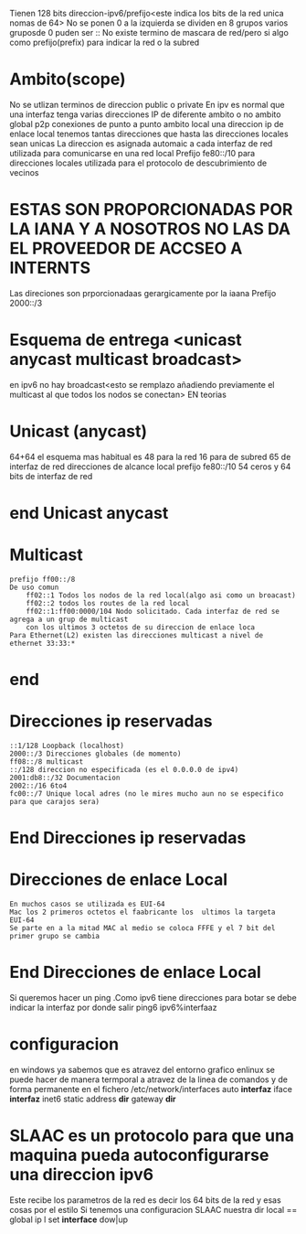 Tienen 128 bits
direccion-ipv6/prefijo<este indica los bits de la red unica nomas de 64>
No se ponen 0 a la izquierda
se dividen en 8 grupos 
varios gruposde 0 puden ser ::
No existe termino de mascara de red/pero si algo como prefijo(prefix) para indicar la red o la subred
# Ambito(scope)
No se utlizan terminos de direccion public o private
En ipv es normal que una interfaz tenga varias direcciones IP de diferente ambito o no
ambito global p2p conexiones de punto a punto
ambito local una direccion ip de enlace local
tenemos tantas direcciones que hasta las direcciones locales sean unicas
La direccion es asignada automaic a cada interfaz de red utilizada para comunicarse en una red local
Prefijo fe80::<alogo>/10 para direcciones locales utilizada para el protocolo de descubrimiento de vecinos
# ESTAS SON PROPORCIONADAS POR LA IANA Y A NOSOTROS NO LAS DA EL PROVEEDOR DE ACCSEO A INTERNTS
Las direciones son prporcionadaas gerargicamente por la iaana
Prefijo 2000::/3
# Esquema de entrega <unicast anycast<es casi parecido a aunicast solo que este se conecta al mas cercano> multicast broadcast> 
en ipv6 no hay broadcast<esto se remplazo añadiendo previamente el multicast al que todos los nodos se conectan>
EN teorias
# Unicast (anycast)
64<bits para la red>+64<para la subred>
el esquema mas habitual es 48<que nos proporciona un proveedor> para la red 16<que puedes organizar para tu subred> para de subred 65 de interfaz de red
direcciones de alcance local
prefijo fe80::/10 
54 ceros y 64 bits de interfaz de red
# end Unicast anycast
# Multicast 
    prefijo ff00::/8
    De uso comun 
        ff02::1 Todos los nodos de la red local(algo asi como un broacast)
        ff02::2 todos los routes de la red local
        ff02::1:ff00:0000/104 Nodo solicitado. Cada interfaz de red se agrega a un grup de multicast
        con los ultimos 3 octetos de su direccion de enlace loca
    Para Ethernet(L2) existen las direcciones multicast a nivel de ethernet 33:33:*
# end
# Direcciones ip reservadas
    ::1/128 Loopback (localhost)
    2000::/3 Direcciones globales (de momento)
    ff08::/8 multicast
    ::/128 direccion no especificada (es el 0.0.0.0 de ipv4)
    2001:db8::/32 Documentacion
    2002::/16 6to4
    fc00::/7 Unique local adres (no le mires mucho aun no se especifico para que carajos sera)
# End Direcciones ip reservadas
# Direcciones de enlace Local
    En muchos casos se utilizada es EUI-64 
    Mac los 2 primeros octetos el faabricante los  ultimos la targeta
    EUI-64
    Se parte en a la mitad MAC al medio se coloca FFFE y el 7 bit del primer grupo se cambia 
# End Direcciones de enlace Local
Si queremos hacer un ping .Como ipv6 tiene direcciones para botar se debe indicar la interfaz por donde salir
ping6 ipv6%interfaaz
# configuracion 
en windows ya sabemos que es atravez del entorno grafico
enlinux se puede hacer de manera termporal a atravez de la linea de comandos
y de forma permanente en el fichero /etc/network/interfaces
auto **interfaz**
iface **interfaz** inet6 static
        address **dir**
        gateway **dir**
# SLAAC es un protocolo para que una maquina pueda autoconfigurarse una direccion ipv6
Este recibe los parametros de la red es decir los 64 bits de la red y esas cosas por el estilo
Si tenemos una configuracion SLAAC nuestra dir local == global
ip l set **interface** dow|up

